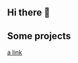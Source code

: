 ## Hi there 👋

## Some projects

[a link]([https://github.com/user/repo/blob/branch/other_file.md](https://github.com/AnWallpaper/AnWallpaper))
<!--
**Gashpid/gashpid** is a ✨ _special_ ✨ repository because its `README.md` (this file) appears on your GitHub profile.

Here are some ideas to get you started:

- 🔭 I’m currently working on ...
- 🌱 I’m currently learning ...
- 👯 I’m looking to collaborate on ...
- 🤔 I’m looking for help with ...
- 💬 Ask me about ...
- 📫 How to reach me: ...
- 😄 Pronouns: ...
- ⚡ Fun fact: ...
-->
